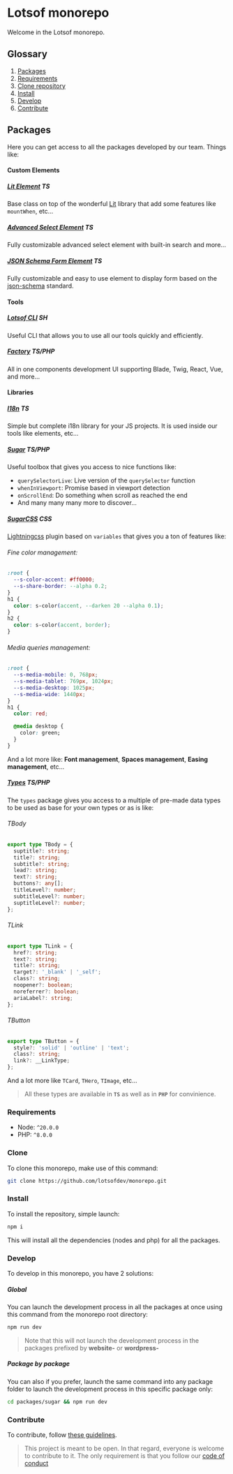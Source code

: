 # Lotsof monorepo

Welcome in the Lotsof monorepo.

## Glossary

1. [Packages](#packages)
2. [Requirements](#requirements)
3. [Clone repository](#clone)
4. [Install](#install)
5. [Develop](#develop)
6. [Contribute](#contribute)

## Packages

Here you can get access to all the packages developed by our team. Things like:

#### Custom Elements

##### [Lit Element](https://github.com/lotsofdev/lit-element) **TS**

Base class on top of the wonderful [Lit](https://lit.dev) library that add some features like `mountWhen`, etc...

##### [Advanced Select Element](https://github.com/lotsofdev/advanced-select-element) **TS**

Fully customizable advanced select element with built-in search and more...

##### [JSON Schema Form Element](https://github.com/lotsofdev/json-schema-form) **TS**

Fully customizable and easy to use element to display form based on the [json-schema](https://json-schema.org/) standard.

#### Tools

##### [Lotsof CLI](https://github.com/lotsofdev/cli) **SH**

Useful CLI that allows you to use all our tools quickly and efficiently.

##### [Factory](https://github.com/lotsofdev/cli) **TS/PHP**

All in one components development UI supporting Blade, Twig, React, Vue, and more...

#### Libraries

##### [I18n](https://github.com/lotsofdev/i18n) **TS**

Simple but complete i18n library for your JS projects. It is used inside our tools like elements, etc...

##### [Sugar](https://github.com/lotsofdev/sugar) **TS/PHP**

Useful toolbox that gives you access to nice functions like:

- `querySelectorLive`: Live version of the `querySelector` function
- `whenInViewport`: Promise based in viewport detection
- `onScrollEnd`: Do something when scroll as reached the end
- And many many many more to discover...

##### [SugarCSS](https://github.com/lotsofdev/sugarcss) **CSS**

[Lightningcss](https://lightningcss.dev/) plugin based on `variables` that gives you a ton of features like:

###### Fine color management:

```css
:root {
  --s-color-accent: #ff0000;
  --s-share-border: --alpha 0.2;
}
h1 {
  color: s-color(accent, --darken 20 --alpha 0.1);
}
h2 {
  color: s-color(accent, border);
}
```

###### Media queries management:

```css
:root {
  --s-media-mobile: 0, 768px;
  --s-media-tablet: 769px, 1024px;
  --s-media-desktop: 1025px;
  --s-media-wide: 1440px;
}
h1 {
  color: red;

  @media desktop {
    color: green;
  }
}
```

And a lot more like: **Font management**, **Spaces management**, **Easing management**, etc...

##### [Types](https://github.com/lotsofdev/types) **TS/PHP**

The `types` package gives you access to a multiple of pre-made data types to be used as base for your own types or as is like:

###### TBody

```ts
export type TBody = {
  suptitle?: string;
  title?: string;
  subtitle?: string;
  lead?: string;
  text?: string;
  buttons?: any[];
  titleLevel?: number;
  subtitleLevel?: number;
  suptitleLevel?: number;
};
```

###### TLink

```ts
export type TLink = {
  href?: string;
  text?: string;
  title?: string;
  target?: '_blank' | '_self';
  class?: string;
  noopener?: boolean;
  noreferrer?: boolean;
  ariaLabel?: string;
};
```

###### TButton

```ts
export type TButton = {
  style?: 'solid' | 'outline' | 'text';
  class?: string;
  link?: __LinkType;
};
```

And a lot more like `TCard`, `THero`, `TImage`, etc...

> All these types are available in **`TS`** as well as in **`PHP`** for convinience.

### Requirements

- Node: `^20.0.0`
- PHP: `^8.0.0`

### Clone

To clone this monorepo, make use of this command:

```sh
git clone https://github.com/lotsofdev/monorepo.git
```

### Install

To install the repository, simple launch:

```sh
npm i
```

This will install all the dependencies (nodes and php) for all the packages.

### Develop

To develop in this monorepo, you have 2 solutions:

##### Global

You can launch the development process in all the packages at once using this command from the monorepo root directory:

```sh
npm run dev
```

> Note that this will not launch the development process in the packages prefixed by **website-** or **wordpress-**

##### Package by package

You can also if you prefer, launch the same command into any package folder to launch the development process in this specific package only:

```sh
cd packages/sugar && npm run dev
```

### Contribute

To contribute, follow [these guidelines](CONTRIBUTE.md).

> This project is meant to be open. In that regard, everyone is welcome to contribute to it. The only requirement is that you follow our [code of conduct](CODEOFCONDUCT.md)
